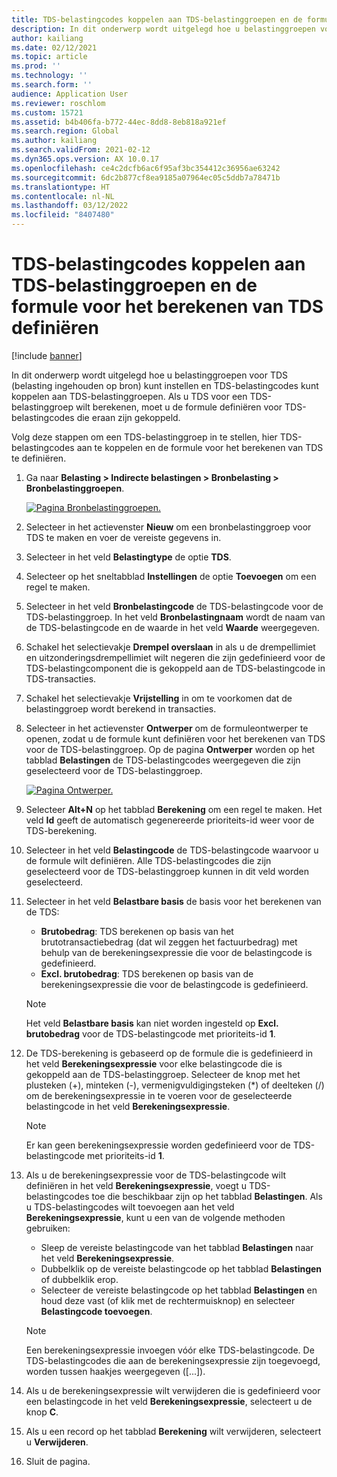 ```yaml
---
title: TDS-belastingcodes koppelen aan TDS-belastinggroepen en de formule voor het berekenen van TDS definiëren
description: In dit onderwerp wordt uitgelegd hoe u belastinggroepen voor TDS (belasting ingehouden op bron) kunt instellen en TDS-belastingcodes kunt koppelen aan TDS-belastinggroepen. Als u TDS voor een TDS-belastinggroep wilt berekenen, moet u de formule definiëren voor TDS-belastingcodes die eraan zijn gekoppeld.
author: kailiang
ms.date: 02/12/2021
ms.topic: article
ms.prod: ''
ms.technology: ''
ms.search.form: ''
audience: Application User
ms.reviewer: roschlom
ms.custom: 15721
ms.assetid: b4b406fa-b772-44ec-8dd8-8eb818a921ef
ms.search.region: Global
ms.author: kailiang
ms.search.validFrom: 2021-02-12
ms.dyn365.ops.version: AX 10.0.17
ms.openlocfilehash: ce4c2dcfb6ac6f95af3bc354412c36956ae63242
ms.sourcegitcommit: 6dc2b877cf8ea9185a07964ec05c5ddb7a78471b
ms.translationtype: HT
ms.contentlocale: nl-NL
ms.lasthandoff: 03/12/2022
ms.locfileid: "8407480"
---
```

# <a name="attach-tds-tax-codes-to-tds-tax-groups-and-define-the-formula-for-calculating-tds"></a>TDS-belastingcodes koppelen aan TDS-belastinggroepen en de formule voor het berekenen van TDS definiëren

[!include [banner](../includes/banner.md)]

In dit onderwerp wordt uitgelegd hoe u belastinggroepen voor TDS (belasting ingehouden op bron) kunt instellen en TDS-belastingcodes kunt koppelen aan TDS-belastinggroepen. Als u TDS voor een TDS-belastinggroep wilt berekenen, moet u de formule definiëren voor TDS-belastingcodes die eraan zijn gekoppeld.

Volg deze stappen om een TDS-belastinggroep in te stellen, hier TDS-belastingcodes aan te koppelen en de formule voor het berekenen van TDS te definiëren.

1. Ga naar **Belasting \> Indirecte belastingen \> Bronbelasting \> Bronbelastinggroepen**.

    [![Pagina Bronbelastinggroepen.](./media/apac-ind-TDS-29.png)](./media/apac-ind-TDS-29.png)

2. Selecteer in het actievenster **Nieuw** om een bronbelastinggroep voor TDS te maken en voer de vereiste gegevens in.
3. Selecteer in het veld **Belastingtype** de optie **TDS**.
4. Selecteer op het sneltabblad **Instellingen** de optie **Toevoegen** om een regel te maken.
5. Selecteer in het veld **Bronbelastingcode** de TDS-belastingcode voor de TDS-belastinggroep. In het veld **Bronbelastingnaam** wordt de naam van de TDS-belastingcode en de waarde in het veld **Waarde** weergegeven.
6. Schakel het selectievakje **Drempel overslaan** in als u de drempellimiet en uitzonderingsdrempellimiet wilt negeren die zijn gedefinieerd voor de TDS-belastingcomponent die is gekoppeld aan de TDS-belastingcode in TDS-transacties.
7. Schakel het selectievakje **Vrijstelling** in om te voorkomen dat de belastinggroep wordt berekend in transacties.
8. Selecteer in het actievenster **Ontwerper** om de formuleontwerper te openen, zodat u de formule kunt definiëren voor het berekenen van TDS voor de TDS-belastinggroep. Op de pagina **Ontwerper** worden op het tabblad **Belastingen** de TDS-belastingcodes weergegeven die zijn geselecteerd voor de TDS-belastinggroep.

    [![Pagina Ontwerper.](./media/apac-ind-TDS-30.png)](./media/apac-ind-TDS-30.png)

9. Selecteer **Alt+N** op het tabblad **Berekening** om een regel te maken. Het veld **Id** geeft de automatisch gegenereerde prioriteits-id weer voor de TDS-berekening.
10. Selecteer in het veld **Belastingcode** de TDS-belastingcode waarvoor u de formule wilt definiëren. Alle TDS-belastingcodes die zijn geselecteerd voor de TDS-belastinggroep kunnen in dit veld worden geselecteerd.
11. Selecteer in het veld **Belastbare basis** de basis voor het berekenen van de TDS:

    - **Brutobedrag**: TDS berekenen op basis van het brutotransactiebedrag (dat wil zeggen het factuurbedrag) met behulp van de berekeningsexpressie die voor de belastingcode is gedefinieerd.
    - **Excl. brutobedrag**: TDS berekenen op basis van de berekeningsexpressie die voor de belastingcode is gedefinieerd.

    > [!NOTE]
    > Het veld **Belastbare basis** kan niet worden ingesteld op **Excl. brutobedrag** voor de TDS-belastingcode met prioriteits-id **1**.

12. De TDS-berekening is gebaseerd op de formule die is gedefinieerd in het veld **Berekeningsexpressie** voor elke belastingcode die is gekoppeld aan de TDS-belastinggroep. Selecteer de knop met het plusteken (+), minteken (-), vermenigvuldigingsteken (\*) of deelteken (/) om de berekeningsexpressie in te voeren voor de geselecteerde belastingcode in het veld **Berekeningsexpressie**.

    > [!NOTE]
    > Er kan geen berekeningsexpressie worden gedefinieerd voor de TDS-belastingcode met prioriteits-id **1**.

13. Als u de berekeningsexpressie voor de TDS-belastingcode wilt definiëren in het veld **Berekeningsexpressie**, voegt u TDS-belastingcodes toe die beschikbaar zijn op het tabblad **Belastingen**. Als u TDS-belastingcodes wilt toevoegen aan het veld **Berekeningsexpressie**, kunt u een van de volgende methoden gebruiken:

    - Sleep de vereiste belastingcode van het tabblad **Belastingen** naar het veld **Berekeningsexpressie**.
    - Dubbelklik op de vereiste belastingcode op het tabblad **Belastingen** of dubbelklik erop.
    - Selecteer de vereiste belastingcode op het tabblad **Belastingen** en houd deze vast (of klik met de rechtermuisknop) en selecteer **Belastingcode toevoegen**.

    > [!NOTE]
    > Een berekeningsexpressie invoegen vóór elke TDS-belastingcode. De TDS-belastingcodes die aan de berekeningsexpressie zijn toegevoegd, worden tussen haakjes weergegeven (\[...\]).

14. Als u de berekeningsexpressie wilt verwijderen die is gedefinieerd voor een belastingcode in het veld **Berekeningsexpressie**, selecteert u de knop **C**.
15. Als u een record op het tabblad **Berekening** wilt verwijderen, selecteert u **Verwijderen**.
16. Sluit de pagina.
